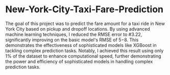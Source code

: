 # New-York-City-Taxi-Fare-Prediction

The goal of this project was to predict the fare amount for a taxi ride in New York City based on pickup and dropoff locations. By using advanced machine learning techniques, I reduced the RMSE error to #3.22, significantly improving on the basic model's RMSE of $5-$8. This demonstrates the effectiveness of sophisticated models like XGBoost in tackling complex prediction tasks.
<be>
Notably, I 
achieved this result using only 1% of the dataset to enhance computational speed, 
further demonstrating the power and efficiency of sophisticated models in handling 
complex prediction tasks.
